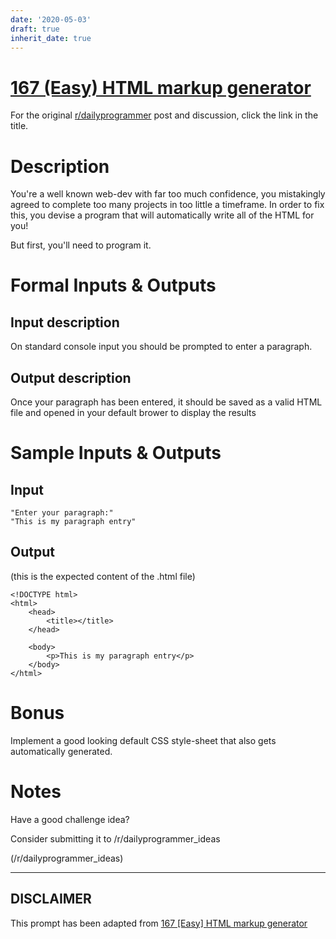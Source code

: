 ```yaml
---
date: '2020-05-03'
draft: true
inherit_date: true
---
```


# [167 (Easy) HTML markup generator](https://www.reddit.com/r/dailyprogrammer/comments/289png/6162014_challenge_167_easy_html_markup_generator/)

For the original [r/dailyprogrammer](https://www.reddit.com/r/dailyprogrammer/) post and discussion, click the link in the title.

# Description
You're a well known web-dev with far too much confidence, you mistakingly agreed to complete too many projects in too little a timeframe. In order to fix this, you devise a program that will automatically write all of the HTML for you!

But first, you'll need to program it.

# Formal Inputs & Outputs
## Input description
On standard console input you should be prompted to enter a paragraph.

## Output description
Once your paragraph has been entered, it should be saved as a valid HTML file and opened in your default brower to display the results

# Sample Inputs & Outputs
## Input

```
"Enter your paragraph:"
"This is my paragraph entry"
```
## Output
(this is the expected content of the .html file)


```
<!DOCTYPE html>
<html>
    <head>
        <title></title>
    </head>

    <body>
        <p>This is my paragraph entry</p>
    </body>
</html>
```
# Bonus
Implement a good looking default CSS style-sheet that also gets automatically generated.

# Notes
Have a good challenge idea?

Consider submitting it to /r/dailyprogrammer_ideas

(/r/dailyprogrammer_ideas)

----
## **DISCLAIMER**
This prompt has been adapted from [167 [Easy] HTML markup generator](https://www.reddit.com/r/dailyprogrammer/comments/289png/6162014_challenge_167_easy_html_markup_generator/
)
